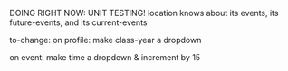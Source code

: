 DOING RIGHT NOW: UNIT TESTING! location knows about its events, its future-events, and its current-events


to-change:
on profile: make class-year a dropdown

on event: make time a dropdown & increment by 15
